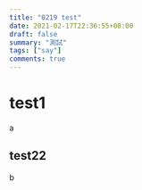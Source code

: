 ```yaml
---
title: "0219 test"
date: 2021-02-17T22:36:55+08:00
draft: false
summary: "測試"
tags: ["say"]
comments: true
---
```


# test1

a

## test22

b
